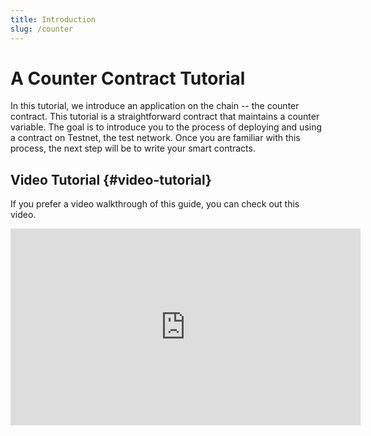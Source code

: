 ```yaml
---
title: Introduction
slug: /counter
---
```


# A Counter Contract Tutorial

In this tutorial, we introduce an application on the chain -- the counter contract. This tutorial is a straightforward contract that maintains a counter variable. The goal is to introduce you to the process of deploying and using a contract on Testnet, the test network. Once you are familiar with this process, the next step will be to write your smart contracts.

## Video Tutorial {#video-tutorial}

If you prefer a video walkthrough of this guide, you can check out this video.

<iframe width="560" height="315" src="https://www.youtube.com/embed?v=rWaUiFFEyaY&list=PL8oWxbJ-csEogSV-M0IPiofWP5I_dLji6&index=6" frameborder="0" allow="accelerometer; autoplay; clipboard-write; encrypted-media; gyroscope; picture-in-picture" allowfullscreen></iframe>
